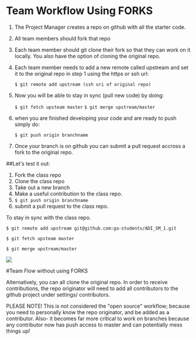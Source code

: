 # Team Workflow Using FORKS

1. The Project Manager creates a repo on github with all the starter code.

2. All team members should fork that repo

3. Each team member should git clone their fork so that they can work on it locally. You also have the option of cloning the original repo. 

4. Each team member needs to add a new remote called upstream and set it to the original repo in step 1 using the https or ssh url:

	`$ git remote add upstream (ssh uri of original repo)` 

5. Now you will be able to stay in sync (pull new code) by doing:

	`$ git fetch upsteam master`
	`$ git merge upstream/master`

6. when you are finished developing your code and are ready to push simply do:

	`$ git push origin branchname`

7. Once your branch is on github you can submit a pull request accross a fork to the original repo. 



##Let's test it out:

1. Fork the class repo
2. Clone the class repo
3. Take out a new branch
4. Make a useful contribution to the class repo. 
5. `$ git push origin branchname`
6. submit a pull request to the class repo. 

To stay in sync with the class repo.

`$ git remote add upstream git@github.com:ga-students/ADI_SM_1.git`

`$ git fetch upsteam master`

`$ git merge upstream/master`

![](git-team-workflow.JPG)

#Team Flow without using FORKS

Alternatively, you can all clone the original repo. In order to receive contributions, the repo originator will need to add all contributors to the github project under settings/ contributors. 

PLEASE NOTE! This is not considered the "open source" workflow; because you need to personally know the repo originator, and be added as a contributor. 
Also- it becomes far more critical to work on branches because any contributor now has push access to master and can potentially mess things up! 



